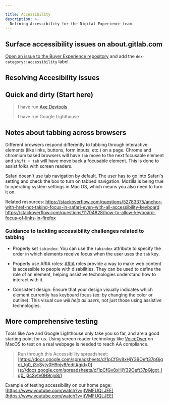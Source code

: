```yaml
---

title: Accessibility
description: >-
  Defining Accessibility for the Digital Experience team
---
```








## Surface accessibility issues on about.gitlab.com

[Open an issue to the Buyer Experience repository](https://gitlab.com/gitlab-com/marketing/digital-experience/buyer-experience/-/issues/new) and add the `dex-category::accessibility` label.

## Resolving Accesibility issues

## Quick and dirty (Start here)

> I have run [Axe Devtools](https://chrome.google.com/webstore/detail/axe-devtools-web-accessib/lhdoppojpmngadmnindnejefpokejbdd)
>
> I have run Google Lighthouse

## Notes about tabbing across browsers

Different browsers respond differently to tabbing through interactive elements (like links, buttons, form inputs, etc.) on a page. Chrome and chromium based browsers will have `tab` move to the next focusable element and `shift + tab` will have move back a focusable element. This is done to assist folks with screen readers.

Safari doesn't use tab navigation by default. The user has to go into Safari's setting and check the box to turn on tabbed navigation. Mozilla is being true to operating system settings in Mac OS, which means you also need to turn it on.

Related resources:
https://stackoverflow.com/questions/52783375/anchor-with-href-not-taking-focus-in-safari-even-with-all-accessibility-keyboard
https://stackoverflow.com/questions/11704828/how-to-allow-keyboard-focus-of-links-in-firefox

### Guidance to tackling accessibility challenges related to tabbing

* Properly set `tabindex`: You can use the `tabindex` attribute to specify the order in which elements receive focus when the user uses the `tab` key.

* Properly use ARIA roles: [ARIA](https://developer.mozilla.org/en-US/docs/Web/Accessibility/ARIA/Roles) roles provide a way to make web content is accessible to people with disabilities. They can be used to define the role of an element, helping assistive technologies understand how to interact with it.

* Consistent design: Ensure that your design visually indicates which element currently has keyboard focus (ex: by changing the color or outline). This visual cue _will help all users_, not just those using assistive technologies.

## More comprehensive testing

Tools like Axe and Google Lighthouse only take you so far, and are a good starting point for us. Using screen reader technology like [VoiceOver](https://support.apple.com/en-ie/guide/voiceover/vo2682/mac) on MacOS to test on a real webpage is needed to reach AA compliance.

> Run through this Accessibility spreadsheet: [https://docs.google.com/spreadsheets/d/1pCfGv8xHjY39Oeft37pGjgot_lg0_j3cSyty0H9njv8/edit#gid=0](s://docs.google.com/spreadsheets/d/1pCfGv8xHjY39Oeft37pGjgot_lg0_j3cSyty0H9njv8/)

Example of testing accessibility on our home page: [https://www.youtube.com/watch?v=jtVMFUQLJEE](https://www.youtube.com/watch?v=jtVMFUQLJEE)
